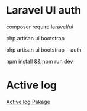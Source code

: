 <h1>Laravel UI auth</h1>
<p>composer require laravel/ui</p>
<p>php artisan ui bootstrap</p>
<p>php artisan ui bootstrap --auth</p>
<p>npm install && npm run dev</p>
<h1>Active log</h1>
<a href="https://spatie.be/docs/laravel-activitylog/v4/advanced-usage/logging-model-events">Active log Pakage</a>
